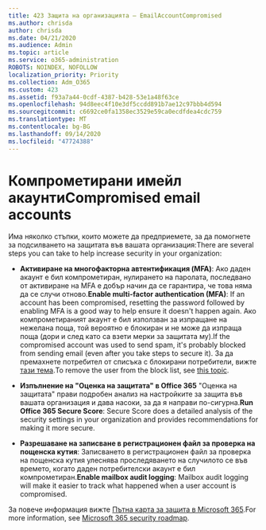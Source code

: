 ```yaml
---
title: 423 Защита на организацията – EmailAccountCompromised
ms.author: chrisda
author: chrisda
ms.date: 04/21/2020
ms.audience: Admin
ms.topic: article
ms.service: o365-administration
ROBOTS: NOINDEX, NOFOLLOW
localization_priority: Priority
ms.collection: Adm_O365
ms.custom: 423
ms.assetid: f93a7a44-0cdf-4387-b428-53e1a48f63ce
ms.openlocfilehash: 94d8eec4f10e3df5ccdd891b7ae12c97bbb4d594
ms.sourcegitcommit: c6692ce0fa1358ec3529e59ca0ecdfdea4cdc759
ms.translationtype: MT
ms.contentlocale: bg-BG
ms.lasthandoff: 09/14/2020
ms.locfileid: "47724388"
---
```

# <a name="compromised-email-accounts"></a><span data-ttu-id="5a597-102">Компрометирани имейл акаунти</span><span class="sxs-lookup"><span data-stu-id="5a597-102">Compromised email accounts</span></span>

<span data-ttu-id="5a597-103">Има няколко стъпки, които можете да предприемете, за да помогнете за подсилването на защитата във вашата организация:</span><span class="sxs-lookup"><span data-stu-id="5a597-103">There are several steps you can take to help increase security in your organization:</span></span>

- <span data-ttu-id="5a597-104">**Активиране на многофакторна автентификация (MFA)**: Ако даден акаунт е бил компрометиран, нулирането на паролата, последвано от активиране на MFA е добър начин да се гарантира, че това няма да се случи отново.</span><span class="sxs-lookup"><span data-stu-id="5a597-104">**Enable multi-factor authentication (MFA)**: If an account has been compromised, resetting the password followed by enabling MFA is a good way to help ensure it doesn't happen again.</span></span> <span data-ttu-id="5a597-105">Ако компрометираният акаунт е бил използван за изпращане на нежелана поща, той вероятно е блокиран и не може да изпраща поща (дори и след като са взети мерки за защитата му).</span><span class="sxs-lookup"><span data-stu-id="5a597-105">If the compromised account was used to send spam, it's probably blocked from sending email (even after you take steps to secure it).</span></span> <span data-ttu-id="5a597-106">За да премахнете потребител от списъка с блокирани потребители, вижте [тази тема](https://technet.microsoft.com/library/ms.exch.eac.actioncenter.aspx).</span><span class="sxs-lookup"><span data-stu-id="5a597-106">To remove the user from the block list, see [this topic](https://technet.microsoft.com/library/ms.exch.eac.actioncenter.aspx).</span></span>

- <span data-ttu-id="5a597-107">**Изпълнение на "Оценка на защитата" в Office 365** "Оценка на защитата" прави подробен анализ на настройките за защита във вашата организация и дава насоки, за да я направи по-сигурна.</span><span class="sxs-lookup"><span data-stu-id="5a597-107">**Run Office 365 Secure Score**: Secure Score does a detailed analysis of the security settings in your organization and provides recommendations for making it more secure.</span></span>

- <span data-ttu-id="5a597-108">**Разрешаване на записване в регистрационен файл за проверка на пощенска кутия**: Записването в регистрационен файл за проверка на пощенска кутия улеснява проследяването на случилото се във времето, когато даден потребителски акаунт е бил компрометиран.</span><span class="sxs-lookup"><span data-stu-id="5a597-108">**Enable mailbox audit logging**: Mailbox audit logging will make it easier to track what happened when a user account is compromised.</span></span>

<span data-ttu-id="5a597-109">За повече информация вижте [Пътна карта за защита в Microsoft 365](https://docs.microsoft.com/microsoft-365/security/office-365-security/security-roadmap).</span><span class="sxs-lookup"><span data-stu-id="5a597-109">For more information, see [Microsoft 365 security roadmap](https://docs.microsoft.com/microsoft-365/security/office-365-security/security-roadmap).</span></span>
